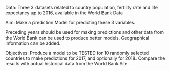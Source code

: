 Data: Three 3 datasets related to country population, fertility rate and life expectancy up to 2016, available in the World Bank Data

Aim: Make a prediction Model for predicting these 3 variables.

Preceding years should be used for making predictions and other data from the World Bank can be used to produce better models. Geographical information can be added.

Objectives:  Produce a model to be TESTED for 10 randomly selected countries to make predictions for 2017, and optionally for 2018. Compare the results with actual historical data from the World Bank Site.

